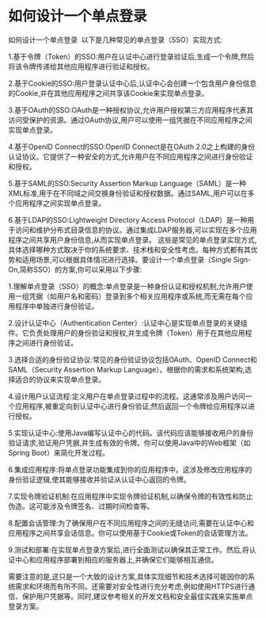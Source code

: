 # 如何设计一个单点登录

如何设计一个单点登录
​​
以下是几种常见的单点登录（SSO）实现方式:

1.基于令牌（Token）的SSO:用户在认证中心进行登录验证后,生成一个令牌,然后将该令牌传递给其他应用程序进行验证和授权。

2.基于Cookie的SSO:用户登录认证中心后,认证中心会创建一个包含用户身份信息的Cookie,并在其他应用程序之间共享该Cookie来实现单点登录。

3.基于OAuth的SSO:OAuth是一种授权协议,允许用户授权第三方应用程序代表其访问受保护的资源。通过OAuth协议,用户可以使用一组凭据在不同应用程序之间实现单点登录。

4.基于OpenID Connect的SSO:OpenID Connect是在OAuth 2.0之上构建的身份认证协议。它提供了一种安全的方式,允许用户在不同应用程序之间进行身份验证和授权。

5.基于SAML的SSO:Security Assertion Markup Language（SAML）是一种XML标准,用于在不同域之间交换身份验证和授权数据。通过SAML,用户可以在多个应用程序之间实现单点登录。

6.基于LDAP的SSO:Lightweight Directory Access Protocol（LDAP）是一种用于访问和维护分布式目录信息的协议。通过集成LDAP服务器,可以实现在多个应用程序之间共享用户身份信息,从而实现单点登录。
这些是常见的单点登录实现方式,具体选择哪种方式取决于你的系统要求、技术栈和安全性考虑。每种方式都有其优势和适用场景,可以根据具体情况进行选择。
​​
要设计一个单点登录（Single Sign-On,简称SSO）的方案,你可以采用以下步骤:

1.理解单点登录（SSO）的概念:单点登录是一种身份认证和授权机制,允许用户使用一组凭据（如用户名和密码）登录到多个相关应用程序或系统,而无需在每个应用程序中单独进行身份验证。

2.设计认证中心（Authentication Center）:认证中心是实现单点登录的关键组件。它负责处理用户的身份验证和授权,并生成令牌（Token）用于在其他应用程序之间进行身份验证。

3.选择合适的身份验证协议:常见的身份验证协议包括OAuth、OpenID Connect和SAML（Security Assertion Markup Language）。根据你的需求和系统架构,选择适合的协议来实现单点登录。

4.设计用户认证流程:定义用户在单点登录过程中的流程。这通常涉及用户访问一个应用程序,被重定向到认证中心进行身份验证,然后返回一个令牌给应用程序以进行授权。

5.实现认证中心:使用Java编写认证中心的代码。该代码应该能够接收用户的身份验证请求,验证用户凭据,并生成有效的令牌。你可以使用Java中的Web框架（如Spring Boot）来简化开发过程。

6.集成应用程序:将单点登录功能集成到你的应用程序中。这涉及修改应用程序的身份验证逻辑,使其能够接收并验证从认证中心返回的令牌。

7.实现令牌验证机制:在应用程序中实现令牌验证机制,以确保令牌的有效性和防止伪造。这可能涉及令牌签名、过期时间检查等。

8.配置会话管理:为了确保用户在不同应用程序之间的无缝访问,需要在认证中心和应用程序之间共享会话信息。你可以使用基于Cookie或Token的会话管理方法。

9.测试和部署:在实现单点登录方案后,进行全面测试以确保其正常工作。然后,将认证中心和应用程序部署到相应的服务器上,并确保它们能够相互通信。

需要注意的是,这只是一个大致的设计方案,具体实现细节和技术选择可能因你的系统需求和环境而有所不同。还需要对安全性进行充分考虑,例如使用HTTPS进行通信、保护用户凭据等。同时,建议参考相关的开发文档和安全最佳实践来实施单点登录方案。
